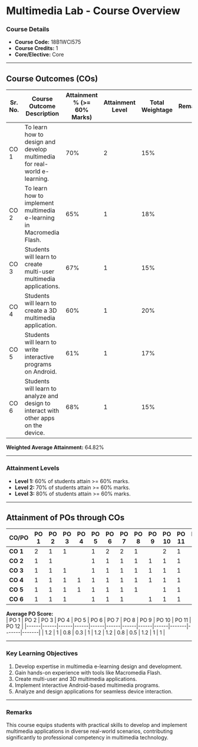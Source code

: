 # Multimedia Lab - Course Overview

### Course Details
- **Course Code:** 18B1WCI575  
- **Course Credits:** 1  
- **Core/Elective:** Core  

---

## Course Outcomes (COs)

| Sr. No. | Course Outcome Description                                                                 | Attainment % (>= 60% Marks) | Attainment Level | Total Weightage | Remarks |
|---------|--------------------------------------------------------------------------------------------|-----------------------------|------------------|-----------------|---------|
| CO 1    | To learn how to design and develop multimedia for real-world e-learning.                   | 70%                         | 2                | 15%             |         |
| CO 2    | To learn how to implement multimedia e-learning in Macromedia Flash.                       | 65%                         | 1                | 18%             |         |
| CO 3    | Students will learn to create multi-user multimedia applications.                          | 67%                         | 1                | 15%             |         |
| CO 4    | Students will learn to create a 3D multimedia application.                                 | 60%                         | 1                | 20%             |         |
| CO 5    | Students will learn to write interactive programs on Android.                              | 61%                         | 1                | 17%             |         |
| CO 6    | Students will learn to analyze and design to interact with other apps on the device.       | 68%                         | 1                | 15%             |         |

**Weighted Average Attainment:** 64.82%

---

### Attainment Levels
- **Level 1:** 60% of students attain >= 60% marks.
- **Level 2:** 70% of students attain >= 60% marks.
- **Level 3:** 80% of students attain >= 60% marks.

---

## Attainment of POs through COs

| **CO/PO** | PO 1 | PO 2 | PO 3 | PO 4 | PO 5 | PO 6 | PO 7 | PO 8 | PO 9 | PO 10 | PO 11 | PO 12 |
|-----------|-------|-------|-------|-------|-------|-------|-------|-------|-------|--------|--------|--------|
| **CO 1**  |   2   |   1   |   1   |       |   1   |   2   |   2   |   1   |       |   2    |   1    |   1    |
| **CO 2**  |   1   |   1   |       |       |   1   |   1   |   1   |   1   |   1   |   1    |   1    |   1    |
| **CO 3**  |   1   |   1   |   1   |       |   1   |   1   |   1   |   1   |   1   |   1    |   1    |   1    |
| **CO 4**  |   1   |   1   |   1   |   1   |   1   |   1   |   1   |   1   |   1   |   1    |   1    |   1    |
| **CO 5**  |   1   |   1   |   1   |   1   |   1   |   1   |   1   |   1   |       |   1    |   1    |   1    |
| **CO 6**  |   1   |   1   |   1   |       |   1   |   1   |   1   |       |   1   |   1    |   1    |   1    |

**Average PO Score:**  
| PO 1 | PO 2 | PO 3 | PO 4 | PO 5 | PO 6 | PO 7 | PO 8 | PO 9 | PO 10 | PO 11 | PO 12 |
|------|------|------|------|------|------|------|------|------|-------|-------|-------|
| 1.2  | 1    | 0.8  | 0.3  | 1    | 1.2  | 1.2  | 0.8  | 0.5  | 1.2   | 1     | 1     |

---

### Key Learning Objectives
1. Develop expertise in multimedia e-learning design and development.
2. Gain hands-on experience with tools like Macromedia Flash.
3. Create multi-user and 3D multimedia applications.
4. Implement interactive Android-based multimedia programs.
5. Analyze and design applications for seamless device interaction.

---

### Remarks
This course equips students with practical skills to develop and implement multimedia applications in diverse real-world scenarios, contributing significantly to professional competency in multimedia technology.

